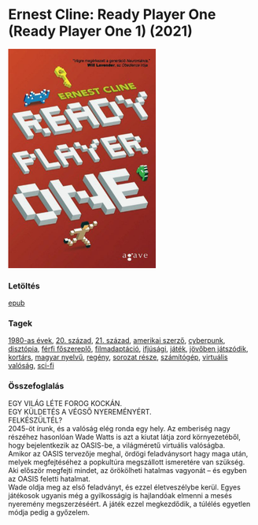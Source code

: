 # <a name="id_1275">Ernest Cline: Ready Player One (Ready Player One 1) (2021)</a>
<img src="https://github.com/BercziSandor/calibre_lib/raw/main/libs/main/Ernest%20Cline/Ready%20Player%20One%20%281275%29/cover.jpg" alt="cover" width="300"/>

### Letöltés
[epub](https://github.com/BercziSandor/calibre_lib/raw/main/libs/main/Ernest%20Cline/Ready%20Player%20One%20%281275%29/Ready%20Player%20One%20-%20Ernest%20Cline.epub)

### Tagek
[1980-as évek](https://github.com/berczisandor/calibre_lib/blob/main/libs/main/tags/1980-as%20%c3%a9vek.md), [20. század](https://github.com/berczisandor/calibre_lib/blob/main/libs/main/tags/20.%20sz%c3%a1zad.md), [21. század](https://github.com/berczisandor/calibre_lib/blob/main/libs/main/tags/21.%20sz%c3%a1zad.md), [amerikai szerző](https://github.com/berczisandor/calibre_lib/blob/main/libs/main/tags/amerikai%20szerz%c5%91.md), [cyberpunk](https://github.com/berczisandor/calibre_lib/blob/main/libs/main/tags/cyberpunk.md), [disztópia](https://github.com/berczisandor/calibre_lib/blob/main/libs/main/tags/diszt%c3%b3pia.md), [férfi főszereplő](https://github.com/berczisandor/calibre_lib/blob/main/libs/main/tags/f%c3%a9rfi%20f%c5%91szerepl%c5%91.md), [filmadaptáció](https://github.com/berczisandor/calibre_lib/blob/main/libs/main/tags/filmadapt%c3%a1ci%c3%b3.md), [ifjúsági](https://github.com/berczisandor/calibre_lib/blob/main/libs/main/tags/ifj%c3%bas%c3%a1gi.md), [játék](https://github.com/berczisandor/calibre_lib/blob/main/libs/main/tags/j%c3%a1t%c3%a9k.md), [jövőben játszódik](https://github.com/berczisandor/calibre_lib/blob/main/libs/main/tags/j%c3%b6v%c5%91ben%20j%c3%a1tsz%c3%b3dik.md), [kortárs](https://github.com/berczisandor/calibre_lib/blob/main/libs/main/tags/kort%c3%a1rs.md), [magyar nyelvű](https://github.com/berczisandor/calibre_lib/blob/main/libs/main/tags/magyar%20nyelv%c5%b1.md), [regény](https://github.com/berczisandor/calibre_lib/blob/main/libs/main/tags/reg%c3%a9ny.md), [sorozat része](https://github.com/berczisandor/calibre_lib/blob/main/libs/main/tags/sorozat%20r%c3%a9sze.md), [számítógép](https://github.com/berczisandor/calibre_lib/blob/main/libs/main/tags/sz%c3%a1m%c3%adt%c3%b3g%c3%a9p.md), [virtuális valóság](https://github.com/berczisandor/calibre_lib/blob/main/libs/main/tags/virtu%c3%a1lis%20val%c3%b3s%c3%a1g.md), [sci-fi](https://github.com/berczisandor/calibre_lib/blob/main/libs/main/tags/sci-fi.md)

### Összefoglalás
<div>
<p>EGY VILÁG LÉTE FOROG KOCKÁN.<br>EGY KÜLDETÉS A VÉGSŐ NYEREMÉNYÉRT.<br>FELKÉSZÜLTÉL?<br>2045-öt írunk, és a valóság elég ronda egy hely. Az emberiség nagy részéhez hasonlóan Wade Watts is azt a kiutat látja zord környezetéből, hogy bejelentkezik az OASIS-be, a világméretű virtuális valóságba.<br>Amikor az OASIS tervezője meghal, ördögi feladványsort hagy maga után, melyek megfejtéséhez a popkultúra megszállott ismeretére van szükség. Aki először megfejti mindet, az örökölheti hatalmas vagyonát – és egyben az OASIS feletti hatalmat.<br>Wade oldja meg az első feladványt, és ezzel életveszélybe kerül. Egyes játékosok ugyanis még a gyilkosságig is hajlandóak elmenni a mesés nyeremény megszerzéséért. A játék ezzel megkezdődik, a túlélés egyetlen módja pedig a győzelem.</p></div>


